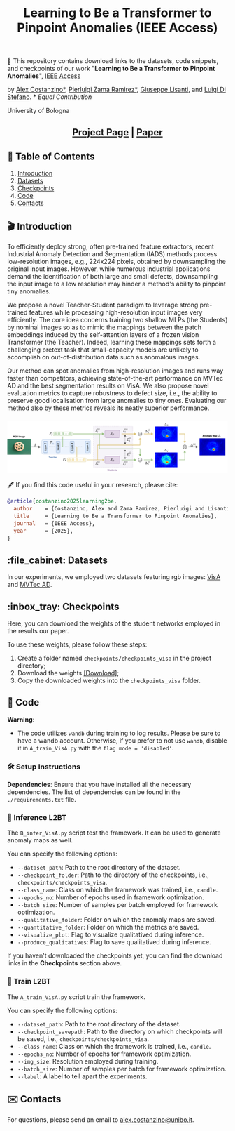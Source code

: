 
<h1 align="center"> Learning to Be a Transformer to Pinpoint Anomalies (IEEE Access) </h1> 


<br>

:rotating_light: This repository contains download links to the datasets, code snippets, and checkpoints of our work "**Learning to Be a Transformer to Pinpoint Anomalies**",  [IEEE Access](https://ieeeaccess.ieee.org/)
 
by [Alex Costanzino*](https://alex-costanzino.github.io/), [Pierluigi Zama Ramirez*](https://pierlui92.github.io/), [Giuseppe Lisanti](https://www.unibo.it/sitoweb/giuseppe.lisanti), and [Luigi Di Stefano](https://www.unibo.it/sitoweb/luigi.distefano).  \* _Equal Contribution_

University of Bologna


<div class="alert alert-info">


<h2 align="center"> 

[Project Page](https://alex-costanzino.github.io/learning_to_be_a_transformer/) | [Paper](https://ieeexplore.ieee.org/document/11048772)
</h2>


## :bookmark_tabs: Table of Contents

1. [Introduction](#clapper-introduction)
2. [Datasets](#file_cabinet)
3. [Checkpoints](#inbox_tray)
4. [Code](#memo-code)
6. [Contacts](#envelope-contacts)

</div>

## :clapper: Introduction
To efficiently deploy strong, often pre-trained feature extractors, recent Industrial Anomaly Detection and Segmentation (IADS) methods process low-resolution images, e.g., 224x224 pixels, obtained by downsampling the original input images. However, while numerous industrial applications demand the identification of both large and small defects, downsampling the input image to a low resolution may hinder a method's ability to pinpoint tiny anomalies.

We propose a novel Teacher-Student paradigm to leverage strong pre-trained features while processing high-resolution input images very efficiently. The core idea concerns training two shallow MLPs (the Students) by nominal images so as to mimic the mappings between the patch embeddings induced by the self-attention layers of a frozen vision Transformer (the Teacher). Indeed, learning these mappings sets forth a challenging pretext task that small-capacity models are unlikely to accomplish on out-of-distribution data such as anomalous images.

Our method can spot anomalies from high-resolution images and runs way faster than competitors, achieving state-of-the-art performance on MVTec AD and the best segmentation results on VisA. We also propose novel evaluation metrics to capture robustness to defect size, i.e., the ability to preserve good localisation from large anomalies to tiny ones. Evaluating our method also by these metrics reveals its neatly superior performance.

<h4 align="center">

</h4>

<img src="./assets/architecture.jpg" alt="Alt text" style="width: 800px;" title="architecture">

:fountain_pen: If you find this code useful in your research, please cite:

```bibtex
@article{costanzino2025learning2be,
  author    = {Costanzino, Alex and Zama Ramirez, Pierluigi and Lisanti, Giuseppe, and Di Stefano, Luigi},
  title     = {Learning to Be a Transformer to Pinpoint Anomalies},
  journal   = {IEEE Access},
  year      = {2025},
}
```

<h2 id="file_cabinet"> :file_cabinet: Datasets </h2>

In our experiments, we employed two datasets featuring rgb images: [VisA](https://github.com/amazon-science/spot-diff) and [MVTec AD](https://www.mvtec.com/company/research/datasets/mvtec-ad).


<h2 id="inbox_tray"> :inbox_tray: Checkpoints </h2>

Here, you can download the weights of the student networks employed in the results our paper.

To use these weights, please follow these steps:

1. Create a folder named `checkpoints/checkpoints_visa` in the project directory;
2. Download the weights [[Download]]();
3. Copy the downloaded weights into the `checkpoints_visa` folder.


## :memo: Code

<div class="alert alert-info">

**Warning**:
- The code utilizes `wandb` during training to log results. Please be sure to have a wandb account. Otherwise, if you prefer to not use `wandb`, disable it in `A_train_VisA.py` with the `flag mode = 'disabled'`.

</div>


### :hammer_and_wrench: Setup Instructions

**Dependencies**: Ensure that you have installed all the necessary dependencies. The list of dependencies can be found in the `./requirements.txt` file.


### :rocket: Inference L2BT

The `B_infer_VisA.py` script test the framework. It can be used to generate anomaly maps as well.

You can specify the following options:
   - `--dataset_path`: Path to the root directory of the dataset.
   - `--checkpoint_folder`: Path to the directory of the checkpoints, i.e., `checkpoints/checkpoints_visa`.
   - `--class_name`: Class on which the framework was trained, i.e., `candle`.
   - `--epochs_no`: Number of epochs used in framework optimization.
   - `--batch_size`: Number of samples per batch employed for framework optimization.
   - `--qualitative_folder`: Folder on which the anomaly maps are saved.
   - `--quantitative_folder`: Folder on which the metrics are saved.
   - `--visualize_plot`: Flag to visualize qualitatived during inference.
   - `--produce_qualitatives`: Flag to save qualitatived during inference.

If you haven't downloaded the checkpoints yet, you can find the download links in the **Checkpoints** section above.

### :rocket: Train L2BT

The `A_train_VisA.py` script train the framework.

You can specify the following options:
   - `--dataset_path`: Path to the root directory of the dataset.
   - `--checkpoint_savepath`: Path to the directory on which checkpoints will be saved, i.e., `checkpoints/checkpoints_visa`.
   - `--class_name`: Class on which the framework is trained, i.e., `candle`.
   - `--epochs_no`: Number of epochs for framework optimization.
   - `--img_size`: Resolution employed during training.
   - `--batch_size`: Number of samples per batch for framework optimization.
   - `--label`: A label to tell apart the experiments.


## :envelope: Contacts

For questions, please send an email to alex.costanzino@unibo.it.
